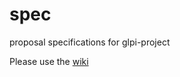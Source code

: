 # spec
proposal specifications for glpi-project

Please use the [wiki](https://github.com/glpi-project/spec/wiki)
